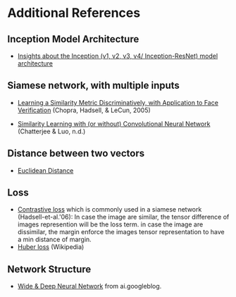 # Additional References

## Inception Model Architecture

* [Insights about the Inception (v1, v2, v3, v4/ Inception-ResNet) model architecture](https://towardsdatascience.com/a-simple-guide-to-the-versions-of-the-inception-network-7fc52b863202)

## Siamese network, with multiple inputs

* [Learning a Similarity Metric Discriminatively, with Application to Face Verification](http://yann.lecun.com/exdb/publis/pdf/chopra-05.pdf) (Chopra, Hadsell, & LeCun, 2005)

* [Similarity Learning with (or without) Convolutional Neural Network](http://slazebni.cs.illinois.edu/spring17/lec09_similarity.pdf) (Chatterjee & Luo, n.d.)

## Distance between two vectors
*  [Euclidean Distance](http://mathonline.wikidot.com/the-distance-between-two-vectors)

## Loss

* [Contrastive loss](http://yann.lecun.com/exdb/publis/pdf/hadsell-chopra-lecun-06.pdf) which is commonly used in a siamese network (Hadsell-et-al.'06): In case the image are similar, the tensor difference of images represention will be the loss term. in case the image are dissimilar, the margin enforce the images tensor representation to have a min distance of margin.
* [Huber loss](https://en.wikipedia.org/wiki/Huber_loss) (Wikipedia)

## Network Structure
* [Wide & Deep Neural Network](https://ai.googleblog.com/2016/06/wide-deep-learning-better-together-with.html) from ai.googleblog.
